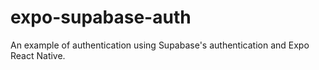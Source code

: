 # expo-supabase-auth

An example of authentication using Supabase's authentication and Expo React Native.
